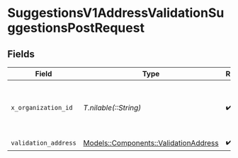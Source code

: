 # SuggestionsV1AddressValidationSuggestionsPostRequest


## Fields

| Field                                                                             | Type                                                                              | Required                                                                          | Description                                                                       | Example                                                                           |
| --------------------------------------------------------------------------------- | --------------------------------------------------------------------------------- | --------------------------------------------------------------------------------- | --------------------------------------------------------------------------------- | --------------------------------------------------------------------------------- |
| `x_organization_id`                                                               | *T.nilable(::String)*                                                             | :heavy_check_mark:                                                                | The unique identifier for the organization making the request                     | org_12345                                                                         |
| `validation_address`                                                              | [Models::Components::ValidationAddress](../../models/shared/validationaddress.md) | :heavy_check_mark:                                                                | N/A                                                                               |                                                                                   |